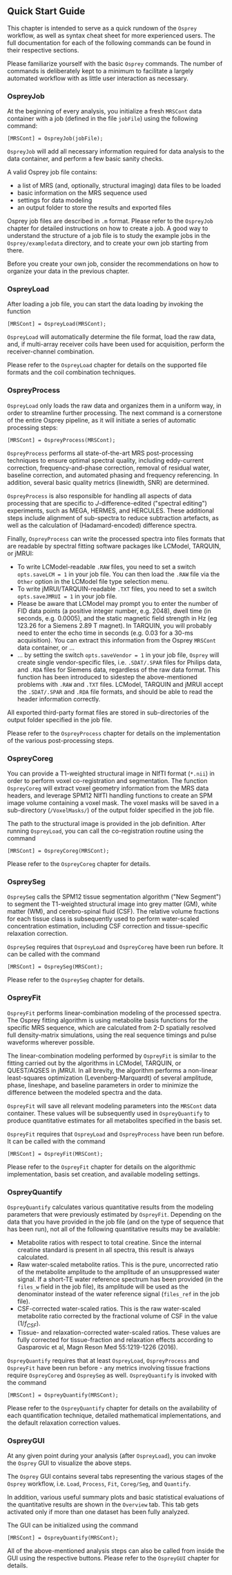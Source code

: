 ## Quick Start Guide

This chapter is intended to serve as a quick rundown of the `Osprey` workflow,
as well as syntax cheat sheet for more experienced users. The full documentation for
each of the following commands can be found in their respective sections.

Please familiarize yourself with the basic `Osprey` commands. The number of
commands is deliberately kept to a minimum to facilitate a largely automated workflow with as little user interaction as necessary.

### OspreyJob

At the beginning of every analysis, you initialize a fresh `MRSCont` data
container with a job (defined in the file `jobFile`) using the following
command:

```
[MRSCont] = OspreyJob(jobFile);
```

`OspreyJob` will add all necessary information required for data analysis to
the data container, and perform a few basic sanity checks.

A valid Osprey job file contains:
- a list of MRS (and, optionally, structural imaging) data files to be loaded
- basic information on the MRS sequence used
- settings for data modeling
- an output folder to store the results and exported files

Osprey job files are described in `.m` format. Please refer to
the `OspreyJob` chapter for detailed instructions on how to create a job. A good way to understand the structure of a job file is to study the example jobs in the `Osprey/exampledata` directory, and to create your own job starting from there.

Before you create your own job, consider the recommendations on how to organize
your data in the previous chapter.

### OspreyLoad

After loading a job file, you can start the data loading by invoking the
function

```
[MRSCont] = OspreyLoad(MRSCont);
```

`OspreyLoad` will automatically determine the file format, load the raw data,
and, if multi-array receiver coils have been used for acquisition, perform the
receiver-channel combination.

Please refer to the `OspreyLoad` chapter for details on the supported file
formats and the coil combination techniques.

### OspreyProcess

`OspreyLoad` only loads the raw data and organizes them in a uniform way, in
order to streamline further processing. The next command is a cornerstone of the
entire Osprey pipeline, as it will initiate a series of automatic processing
steps:

```
[MRSCont] = OspreyProcess(MRSCont);
```

`OspreyProcess` performs all state-of-the-art MRS post-processing techniques
to ensure optimal spectral quality, including eddy-current correction,
frequency-and-phase correction, removal of residual water, baseline correction,
and automated phasing and frequency referencing. In addition, several basic
quality metrics (linewidth, SNR) are determined.

`OspreyProcess` is also responsible for handling all aspects of data
processing that are specific to *J*-difference-edited ("spectral editing")
experiments, such as MEGA, HERMES, and HERCULES. These additional steps include
alignment of sub-spectra to reduce subtraction artefacts, as well as the
calculation of (Hadamard-encoded) difference spectra.

Finally, `OspreyProcess` can write the processed spectra into files formats that are readable by spectral fitting software packages like LCModel, TARQUIN, or jMRUI:
- To write LCModel-readable `.RAW` files, you need to set a switch `opts.saveLCM = 1` in your job file. You can then load the `.RAW` file via the `Other` option in the LCModel file type selection menu.
- To write jMRUI/TARQUIN-readable `.TXT` files, you need to set a switch `opts.saveJMRUI = 1` in your job file.
- Please be aware that LCModel may prompt you to enter the number of FID data points (a positive integer number, e.g. 2048), dwell time (in seconds, e.g. 0.0005), and the static magnetic field strength in Hz (eg 123.26 for a Siemens 2.89 T magnet). In TARQUIN, you will probably need to enter the echo time in seconds (e.g. 0.03 for a 30-ms acquisition). You can extract this information from the Osprey `MRSCont` data container, or ...
- ... by setting the switch `opts.saveVendor = 1` in your job file, `Osprey` will create single vendor-specific files, i.e. `.SDAT/.SPAR` files for Philips data, and `.RDA` files for Siemens data, regardless of the raw data format. This function has been introduced to sidestep the above-mentioned problems with `.RAW` and `.TXT` files. LCModel, TARQUIN and jMRUI accept the `.SDAT/.SPAR` and `.RDA` file formats, and should be able to read the header information correctly.

All exported third-party format files are stored in sub-directories of the output folder specified in the job file.

Please refer to the `OspreyProcess` chapter for details on the implementation
of the various post-processing steps.

### OspreyCoreg

You can provide a T1-weighted structural image in NIfTI format (`*.nii`) in
order to perform voxel co-registration and segmentation. The function
`OspreyCoreg` will extract voxel geometry information from the MRS data
headers, and leverage SPM12 NIfTI handling functions to create an SPM image
volume containing a voxel mask. The voxel masks will be saved in a sub-directory (`/VoxelMasks/`) of the output folder specified in the job file.

The path to the structural image is provided in the job definition. After
running `OspreyLoad`, you can call the co-registration routine using the
command

```
[MRSCont] = OspreyCoreg(MRSCont);
```

Please refer to the `OspreyCoreg` chapter for details.

### OspreySeg

`OspreySeg` calls the SPM12 tissue segmentation algorithm ("New
Segment") to segment the T1-weighted structural image into grey matter (GM),
white matter (WM), and cerebro-spinal fluid (CSF). The relative volume fractions
for each tissue class is subsequently used to perform water-scaled concentration
estimation, including CSF correction and tissue-specific relaxation correction.

`OspreySeg` requires that `OspreyLoad` and `OspreyCoreg` have been run before. It can be called with the command

```
[MRSCont] = OspreySeg(MRSCont);
```

Please refer to the `OspreySeg` chapter for details.

### OspreyFit

`OspreyFit` performs linear-combination modeling of the processed spectra.
The Osprey fitting algorithm is using metabolite basis functions for the
specific MRS sequence, which are calculated from 2-D spatially resolved full
density-matrix simulations, using the real sequence timings and pulse waveforms
wherever possible.

The linear-combination modeling performed by `OspreyFit` is similar to the
fitting carried out by the algorithms in LCModel, TARQUIN, or QUEST/AQSES in
jMRUI. In all brevity, the algorithm performs a non-linear least-squares
optimization (Levenberg-Marquardt) of several amplitude, phase, lineshape, and
baseline parameters in order to minimize the difference between the modeled
spectra and the data.

`OspreyFit` will save all relevant modeling parameters into the `MRSCont` data
container. These values will be subsequently used in `OspreyQuantify` to produce
quantitative estimates for all metabolites specified in the basis set.

`OspreyFit` requires that `OspreyLoad` and `OspreyProcess` have been run before. It can be called with the command

```
[MRSCont] = OspreyFit(MRSCont);
```

Please refer to the `OspreyFit` chapter for details on the algorithmic
implementation, basis set creation, and available modeling settings.

### OspreyQuantify

`OspreyQuantify` calculates various quantitative results from the modeling parameters
that were previously estimated by `OspreyFit`. Depending on the data that you have provided
in the job file (and on the type of sequence that has been run), not all of the following
quantitative results may be available:

- Metabolite ratios with respect to total creatine. Since the internal creatine standard is
present in all spectra, this result is always calculated.
- Raw water-scaled metabolite ratios. This is the pure, uncorrected ratio of the metabolite
amplitude to the amplitude of an unsuppressed water signal. If a short-TE water reference spectrum
has been provided (in the `files_w` field in the job file), its amplitude will be used as the denominator
instead of the water reference signal (`files_ref` in the job file).
- CSF-corrected water-scaled ratios. This is the raw water-scaled metabolite ratio corrected by the fractional
volume of CSF in the value ($1/f_{CSF}$).
- Tissue- and relaxation-corrected water-scaled ratios. These values are fully corrected for tissue-fraction and relaxation effects according to Gasparovic et al, Magn Reson Med 55:1219-1226 (2016).

`OspreyQuantify` requires that at least `OspreyLoad`, `OspreyProcess` and `OspreyFit` have been run before - any metrics involving tissue fractions require `OspreyCoreg` and `OspreySeg` as well. `OspreyQuantify` is invoked with the command

```
[MRSCont] = OspreyQuantify(MRSCont);
```

Please refer to the `OspreyQuantify` chapter for details on the availability of each quantification technique, detailed mathematical implementations, and the default relaxation correction values.

### OspreyGUI

At any given point during your analysis (after `OspreyLoad`), you can invoke the `Osprey` GUI to visualize the above steps.

The `Osprey` GUI contains several tabs representing the various stages of the `Osprey` workflow, i.e. `Load`, `Process`, `Fit`, `Coreg/Seg`, and `Quantify`.

In addition, various useful summary plots and basic statistical evaluations of the quantitative results are shown in the `Overview` tab. This tab gets activated only if more than one dataset has been fully analyzed.

The GUI can be initialized using the command

```
[MRSCont] = OspreyQuantify(MRSCont);
```

All of the above-mentioned analysis steps can also be called from inside the GUI using the respective buttons. Please refer to the `OspreyGUI` chapter for details.
